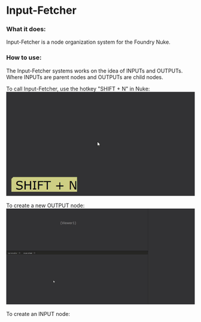# Input-Fetcher

### What it does:
Input-Fetcher is a node organization system for the Foundry Nuke.


### How to use:
The Input-Fetcher systems works on the idea of INPUTs and OUTPUTs.
<br>Where INPUTs are parent nodes and OUTPUTs are child nodes.

To call Input-Fetcher, use the hotkey "SHIFT + N" in Nuke:
![ Alt text](inputFetcher_00.gif)


To create a new OUTPUT node:
![ Alt text](inputFetcher_0.gif)

To create an INPUT node:
